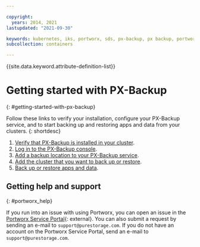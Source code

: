 ```yaml
---

copyright:
  years: 2014, 2021
lastupdated: "2021-09-30"

keywords: kubernetes, iks, portworx, sds, px-backup, px backup, portworx backup, backup and restore
subcollection: containers

---
```



{{site.data.keyword.attribute-definition-list}}

  


# Getting started with PX-Backup
{: #getting-started-with-px-backup}

Follow these links to verify your installation, configure your PX-Backup service, and to start backing up and restoring apps and data from your clusters. 
{: shortdesc}

1. [Verify that PX-Backup is installed in your cluster](/docs/containers?topic=containers-portworx#px-backup-verify).
2. [Log in to the PX-Backup console](/docs/containers?topic=containers-portworx#px-backup-ui). 
3. [Add a backup location to your PX-Backup service](/docs/containers?topic=containers-portworx#px-backup-storage).
4. [Add the cluster that you want to back up or restore](/docs/containers?topic=containers-portworx#px-backup-cluster).
5. [Back up or restore apps and data](/docs/containers?topic=containers-portworx#px-backup-and-restore).

## Getting help and support
{: #portworx_help}

If you run into an issue with using Portworx, you can open an issue in the [Portworx Service Portal](https://pure1.purestorage.com/support){: external}. You can also submit a request by sending an e-mail to `support@purestorage.com`. If you do not have an account on the Portworx Service Portal, send an e-mail to `support@purestorage.com`.







